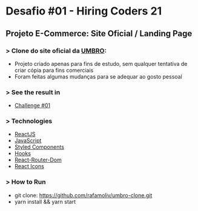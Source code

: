 # Desafio #01 - Hiring Coders 21

## Projeto E-Commerce: Site Oficial / Landing Page

### > Clone do site oficial da [UMBRO](https://www.umbro.com.br/?gclid=Cj0KCQjw0K-HBhDDARIsAFJ6UGiDz2JQ82K29BvvbIZs5QGeK2G8TExnpwqKk9klfy44-RhloTbSwZwaAqw2EALw_wcB):

- Projeto criado apenas para fins de estudo, sem qualquer tentativa de criar cópia para fins comerciais
- Foram feitas algumas mudanças para se adequar ao gosto pessoal

### > See the result in

- [Challenge #01](https://hcchallenge01.netlify.app/)

### > Technologies

- [ReactJS](https://pt-br.reactjs.org/)
- [JavaScript](https://developer.mozilla.org/pt-BR/docs/Web/JavaScript)
- [Styled Components](https://styled-components.com/)
- [Hooks](https://pt-br.reactjs.org/docs/hooks-intro.html)
- [React-Router-Dom](https://reactrouter.com/web/guides/quick-start)
- [React Icons](https://react-icons.github.io/react-icons/)

### > How to Run

- git clone: https://github.com/rafamoliv/umbro-clone.git
- yarn install && yarn start
